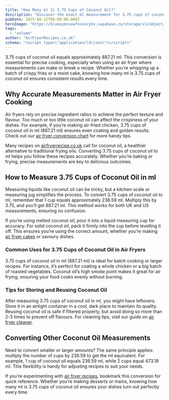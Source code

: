 ```yaml
---
title: "How Many ml Is 3.75 Cups of Coconut Oil?"
description: "Discover the exact ml measurement for 3.75 cups of coconut oil with our easy guide. Perfect for air fryer recipes and baking conversions!"
pubDate: 2025-08-12T00:00:00.000Z
heroImage: "https://klueoymssxwfnxsvcyhv.supabase.co/storage/v1/object/public/md/how-many-ml-is-3-75-cups-of-coconut-oil-074e9876.webp"
tags:
  - "volume"
author: "AirFryerRecipes.co.uk"
schema: "<script type=\"application/ld+json\"></script>"
---
```


<p>3.75 cups of coconut oil equals approximately 887.21 ml. This conversion is essential for precise cooking, especially when using an air fryer where measurements can make or break a recipe. Whether you’re whipping up a batch of crispy fries or a moist cake, knowing how many ml is 3.75 cups of coconut oil ensures consistent results every time.</p>

<h2>Why Accurate Measurements Matter in Air Fryer Cooking</h2>
<p>Air fryers rely on precise ingredient ratios to achieve the perfect texture and flavour. Too much or too little coconut oil can affect the crispiness of your dishes. For example, if you’re making air-fried chicken, 3.75 cups of coconut oil in ml (887.21 ml) ensures even coating and golden results. Check out our <a href=https://www.airfryerrecipe.co.uk/air-fryer-conversion-chart>air fryer conversion chart</a> for more handy tips.</p>
<p>Many recipes on <a href=https://www.airfryerrecipe.co.uk/>airfryerrecipe.co.uk</a> call for coconut oil, a healthier alternative to traditional frying oils. Converting 3.75 cups of coconut oil to ml helps you follow these recipes accurately. Whether you’re baking or frying, precise measurements are key to delicious outcomes.</p>

<h2>How to Measure 3.75 Cups of Coconut Oil in ml</h2>
<p>Measuring liquids like coconut oil can be tricky, but a kitchen scale or measuring jug simplifies the process. To convert 3.75 cups of coconut oil to ml, remember that 1 cup equals approximately 236.59 ml. Multiply this by 3.75, and you’ll get 887.21 ml. This method works for both UK and US measurements, ensuring no confusion.</p>
<p>If you’re using melted coconut oil, pour it into a liquid measuring cup for accuracy. For solid coconut oil, pack it firmly into the cup before levelling it off. This ensures you’re using the correct amount, whether you’re making <a href=https://www.airfryerrecipe.co.uk/recipe-category/cakes>air fryer cakes</a> or savoury dishes.</p>

<h3>Common Uses for 3.75 Cups of Coconut Oil in Air Fryers</h3>
<p>3.75 cups of coconut oil in ml (887.21 ml) is ideal for batch cooking or larger recipes. For instance, it’s perfect for coating a whole chicken or a big batch of roasted vegetables. Coconut oil’s high smoke point makes it great for air frying, ensuring your food cooks evenly without burning.</p>

<h3>Tips for Storing and Reusing Coconut Oil</h3>
<p>After measuring 3.75 cups of coconut oil in ml, you might have leftovers. Store it in an airtight container in a cool, dark place to maintain its quality. Reusing coconut oil is safe if filtered properly, but avoid doing so more than 2-3 times to prevent off flavours. For cleaning tips, visit our guide on <a href=https://www.airfryerrecipe.co.uk/air-fryer-cleaner>air fryer cleaner</a>.</p>

<h2>Converting Other Coconut Oil Measurements</h2>
<p>Need to convert smaller or larger amounts? The same principle applies: multiply the number of cups by 236.59 to get the ml equivalent. For example, 1 cup of coconut oil equals 236.59 ml, while 2 cups equal 473.18 ml. This flexibility is handy for adjusting recipes to suit your needs.</p>
<p>If you’re experimenting with <a href=https://www.airfryerrecipe.co.uk/recipes>air fryer recipes</a>, bookmark this conversion for quick reference. Whether you’re making desserts or mains, knowing how many ml is 3.75 cups of coconut oil ensures your dishes turn out perfectly every time.</p>